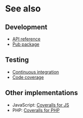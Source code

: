 # See also

## Development
- [API reference](https://dev.belin.io/coveralls.dart/api)
- [Pub package](https://pub.dartlang.org/packages/coveralls)

## Testing
- [Continuous integration](https://travis-ci.com/cedx/coveralls.dart)
- [Code coverage](https://coveralls.io/github/cedx/coveralls.dart)

## Other implementations
- JavaScript: [Coveralls for JS](https://dev.belin.io/coveralls.js)
- PHP: [Coveralls for PHP](https://dev.belin.io/coveralls.php)
